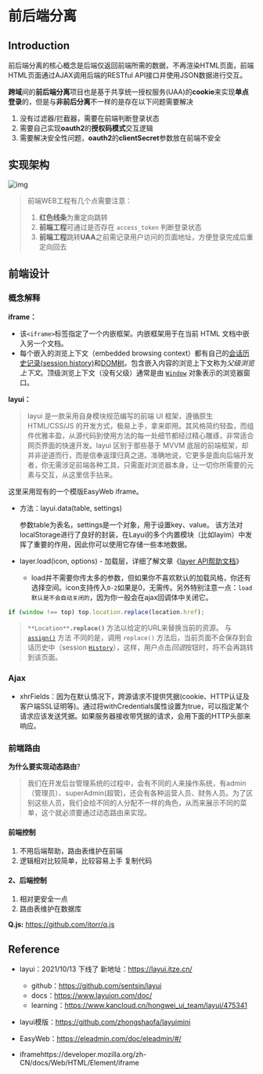 # 前后端分离

## Introduction

前后端分离的核心概念是后端仅返回前端所需的数据，不再渲染HTML页面，前端HTML页面通过AJAX调用后端的RESTful API接口并使用JSON数据进行交互。



**跨域**间的**前后端分离**项目也是基于共享统一授权服务(UAA)的**cookie**来实现**单点登录**的，但是与**非前后分离**不一样的是存在以下问题需要解决

1. 没有过滤器/拦截器，需要在前端判断登录状态
2. 需要自己实现**oauth2**的**授权码模式**交互逻辑
3. 需要解决安全性问题，**oauth2**的**clientSecret**参数放在前端不安全

## 实现架构

![img](https://cdn.jsdelivr.net/gh/edgarding77/microservice-platform-doc@latest/image/func/front-back-arch.png)

> 前端WEB工程有几个点需要注意：
>
> 1. **红色线条**为重定向跳转
> 2. **前端工程**可通过是否存在 `access_token` 判断登录状态
> 3. **前端工程**跳转**UAA**之前需记录用户访问的页面地址，方便登录完成后重定向回去

## 前端设计

### 概念解释

**iframe：**

- 该`<iframe>`标签指定了一个内嵌框架。内嵌框架用于在当前 HTML 文档中嵌入另一个文档。
- 每个嵌入的浏览上下文（embedded browsing context）都有自己的[会话历史记录(session history)](https://developer.mozilla.org/zh-CN/docs/Web/API/History)和[DOM树](https://developer.mozilla.org/zh-CN/docs/Web/API/Document)。包含嵌入内容的浏览上下文称为*父级浏览上下文*。顶级浏览上下文（没有父级）通常是由 [`Window`](https://developer.mozilla.org/zh-CN/docs/Web/API/Window) 对象表示的浏览器窗口。

**layui：**

> layui 是一款采用自身模块规范编写的前端 UI 框架，遵循原生 HTML/CSS/JS 的开发方式，极易上手，拿来即用。其风格简约轻盈，而组件优雅丰盈，从源代码到使用方法的每一处细节都经过精心雕琢，非常适合网页界面的快速开发。layui 区别于那些基于 MVVM 底层的前端框架，却并非逆道而行，而是信奉返璞归真之道。准确地说，它更多是面向后端开发者，你无需涉足前端各种工具，只需面对浏览器本身，让一切你所需要的元素与交互，从这里信手拈来。

这里采用现有的一个模版EasyWeb iframe。

- 方法：layui.data(table, settings)

  参数table为表名，settings是一个对象，用于设置key、value。
  该方法对localStorage进行了良好的封装，在Layui的多个内置模块（比如layim）中发挥了重要的作用，因此你可以使用它存储一些本地数据。

- layer.load(icon, options) - 加载层，详细了解文章《[layer API帮助文档](http://layer.layui.com/api.html)》
  - load并不需要你传太多的参数，但如果你不喜欢默认的加载风格，你还有选择空间。icon支持传入`0-2`如果是0，无需传。另外特别注意一点：`load默认是不会自动关闭的`，因为你一般会在ajax回调体中关闭它。

```javascript
if (window !== top) top.location.replace(location.href);
```

> `**Location**`**`.replace()`** 方法以给定的URL来替换当前的资源。 与[`assign()`](https://developer.mozilla.org/zh-CN/docs/Web/API/Location/assign) 方法 不同的是，调用 `replace()` 方法后，当前页面不会保存到会话历史中（session [`History`](https://developer.mozilla.org/zh-CN/docs/Web/API/History)），这样，用户点击*回退*按钮时，将不会再跳转到该页面。

### Ajax

- xhrFields：因为在默认情况下，跨源请求不提供凭据(cookie、HTTP认证及客户端SSL证明等)。通过将withCredentials属性设置为true，可以指定某个请求应该发送凭据。如果服务器接收带凭据的请求，会用下面的HTTP头部来响应。

### 前端路由

**为什么要实现动态路由**?

> 我们在开发后台管理系统的过程中，会有不同的人来操作系统，有admin（管理员）、superAdmin(超管)，还会有各种运营人员、财务人员。为了区别这些人员，我们会给不同的人分配不一样的角色，从而来展示不同的菜单，这个就必须要通过动态路由来实现。

#### 前端控制

1. 不用后端帮助，路由表维护在前端
2. 逻辑相对比较简单，比较容易上手
   复制代码

#### 2、后端控制

1. 相对更安全一点
2. 路由表维护在数据库

**Q.js:** https://github.com/itorr/q.js

## Reference

- layui：2021/10/13 下线了 新地址：https://layui.itze.cn/
  - github：https://github.com/sentsin/layui
  - docs：https://www.layuion.com/doc/
  - learning：https://www.kancloud.cn/hongwei_ui_team/layui/475341
- layui模版：https://github.com/zhongshaofa/layuimini
- EasyWeb：https://eleadmin.com/doc/eleadmin/#/

- iframehttps://developer.mozilla.org/zh-CN/docs/Web/HTML/Element/iframe